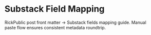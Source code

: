 # Substack Field Mapping
RickPublic post front matter → Substack fields mapping guide.
Manual paste flow ensures consistent metadata roundtrip.
